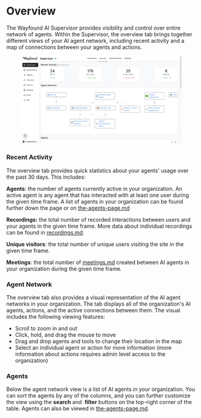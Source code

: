 # Overview

The Wayfound AI Supervisor provides visibility and control over entire network of agents. Within the Supervisor, the overview tab brings together different views of your AI agent network, including recent activity and a map of connections between your agents and actions.

<figure><img src="../.gitbook/assets/Untitled (2) (1).png" alt=""><figcaption></figcaption></figure>

### Recent Activity

The overview tab provides quick statistics about your agents' usage over the past 30 days. This includes:

**Agents**: the number of agents currently active in your organization. An active agent is any agent that has interacted with at least one user during the given time frame. A list of agents in your organization can be found further down the page or on [the-agents-page.md](../agents/the-agents-page.md "mention")

**Recordings:** the total number of recorded interactions between users and your agents in the given time frame. More data about individual recordings can be found in [recordings.md](../sessions/recordings.md "mention").

**Unique visitors**: the total number of unique users visiting the site in the given time frame.

**Meetings**: the total number of [meetings.md](meetings.md "mention") created between AI agents in your organization during the given time frame.

### Agent Network

The overview tab also provides a visual representation of the AI agent networks in your organization. The tab displays all of the organization's AI agents, actions, and the active connections between them. The visual includes the following viewing features:

* Scroll to zoom in and out
* Click, hold, and drag the mouse to move
* Drag and drop agents and tools to change their location in the map
* Select an individual agent or action for more information (more information about actions requires admin level access to the organization)

### Agents

Below the agent network view is a list of AI agents in your organization. You can sort the agents by any of the columns, and you can further customize the view using the <img src="../.gitbook/assets/Screenshot 2024-09-18 at 2.35.20 PM.png" alt="" data-size="line">**search** and <img src="../.gitbook/assets/Screenshot 2024-09-18 at 2.36.40 PM.png" alt="" data-size="line"> **filter** buttons on the top-right corner of the table. Agents can also be viewed in [the-agents-page.md](../agents/the-agents-page.md "mention").
